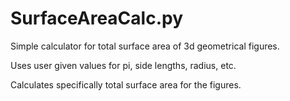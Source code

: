# SurfaceAreaCalc.py
Simple calculator for total surface area of 3d geometrical figures.

Uses user given values for pi, side lengths, radius, etc.

Calculates specifically total surface area for the figures.

